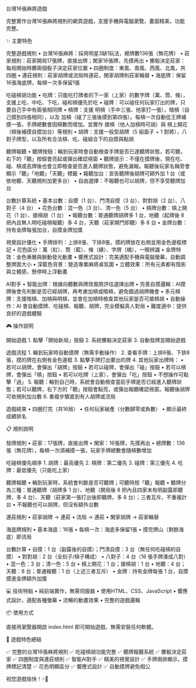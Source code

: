 台灣16張麻將遊戲

完整實作台灣16張麻將規則的網頁遊戲，支援手機與電腦瀏覽，畫面精美，功能完整。

✨ 主要特色

完整遊戲規則
	•	台灣16張麻將：採用明星3缺1玩法，總牌數136張（無花牌）
	•	莊家規則：莊家開局17張牌，直接出牌；閑家16張牌，先摸再出
	•	擲骰決定莊家：每局開始時擲兩個骰子決定莊家位置
	•	四圈制度：東風、南風、西風、北風，共四圈
	•	連莊規則：莊家胡牌或流局時連莊，閑家胡牌則莊家輪替
	•	海底牌：保留16張海底牌，每槓一次多保留1張

吃碰槓胡功能
	•	吃牌：只能吃打牌者的下一家（上家）的數字牌（萬、筒、條），支援上吃、中吃、下吃，碰和槓優先於吃
	•	碰牌：可以碰任何玩家打出的牌，只要自己手中有兩張相同牌
	•	槓牌：支援 明槓（手中三張、他家打一張），暗槓（自己摸到四張相同），以及 加槓（碰了三張後摸到第四張）。每槓一次自動從王牌補摸一張，手牌總數會因槓數而增加。並實作 搶槓（他人加槓時可胡）與 槓上開花（槓後補摸自摸加台）等規則
	•	胡牌：支援一般型胡牌（5 組面子 + 1 對將），八對子牌型，以及所有合法槓、吃、碰組合下的自摸與點胡

聽牌報聽
	•	聽牌按鈕：輪到玩家時會自動檢查手牌是否已達聽牌狀態，若可聽，右下的「聽」按鈕會亮起或彈出確認視窗
	•	聽牌提示：不僅在摸牌後，現在吃、碰、槓或丟牌後也會立即檢查是否進入聽牌狀態，避免漏報。報聽後玩家名稱旁會顯示「聽」「地聽」「天聽」標籤
	•	報聽加台：宣告聽牌後胡牌可額外加 1 台（或依地聽、天聽規則加更多台）
	•	自由選擇：不報聽也可以胡牌，但不享受聽牌加台

台數計算系統
	•	基本台數：自摸（1 台）、門清自摸（3 台）、對對胡（2 台）、八對子（4 台）
	•	花色台數：混一色（3 台）、清一色（5 台）
	•	槓牌台數：槓上開花（1 台）、搶槓胡（1 台）
	•	報聽台數：普通聽牌胡牌多 1 台，地聽（起牌後 8 把內且無人明吃碰槓報聽）多 4 台，天聽（莊家開門即聽）多 8 台
	•	金牌台數：持有金牌每張加台，自摸金牌加獎

視覺設計優化
	•	手牌排列：上排8張、下排8張，摸的牌放在右側並用金色邊框標記
	•	花色區分：萬（紅）、筒（藍）、條（綠）、字牌（橘），一眼辨識
	•	金牌特效：金色漸層與脈動發光動畫
	•	響應式設計：完美適配手機與電腦螢幕，自動調整牌面大小
	•	深藍色背景：營造專業麻將桌氛圍
	•	立體效果：所有元素都有陰影與立體感，懸停時上浮動畫

AI對手
	•	智能出牌：根據向聽數與牌效風險評估選擇出牌
	•	完善自摸邏輯：AI摸牌後會先判斷是否已經胡牌，再考慮加槓或暗槓，避免錯過胡牌機會
	•	多元槓牌：支援暗槓、加槓與明槓，並會在加槓時檢查其他玩家是否可搶槓胡
	•	自動操作：AI 會自動摸牌、吃碰槓、報聽、胡牌，完全模擬真人對局
	•	難度適中：提供良好的遊戲體驗

🎮 操作說明

開始遊戲
	1.	點擊「開始新局」按鈕
	2.	系統擲骰決定莊家
	3.	自動發牌並開始遊戲

遊戲流程
	1.	輪到玩家時自動摸牌（無需手動操作）
	2.	查看手牌：上排8張、下排8張，摸的牌在右側有金色邊框
	3.	點擊手牌打出要出的牌
	4.	其他玩家出牌時：
	•	若可以胡牌，會彈出「胡牌」按鈕
	•	若可以碰牌，會彈出「碰」按鈕
	•	若可以槓牌，會彈出「槓」按鈕
	•	若可以吃牌（上家），會彈出「吃」按鈕
	•	不想操作可點擊「過」
	5.	報聽：輪到自己時，系統會自動檢查當前手牌是否已經進入聽牌狀態；若可以聽牌，右下方的「聽」按鈕會點亮，或彈出報聽確認視窗。報聽後胡牌可依規則加台數
	6.	重複步驟直到有人胡牌或流局

遊戲結束
	•	四圈打完（共16局）
	•	任何玩家破產（分數歸零或負數）
	•	顯示最終成績排名

📋 規則說明

發牌規則
	•	莊家：17張牌，直接出牌
	•	閑家：16張牌，先摸再出
	•	總牌數：136 張（無花牌），每槓一次須補摸一張，玩家手牌總數會隨槓數增加

吃碰槓優先順序
	1.	胡牌：最高優先
	2.	槓牌：第二優先
	3.	碰牌：第三優先
	4.	吃牌：最低優先（只能吃上家）

聽牌報聽
	•	輪到玩家時，系統會判斷是否可聽牌；可聽時按「聽」報聽
	•	聽牌分為三種：普通聽牌（胡牌多 1 台）、地聽（開局後 8 把內且四家未有明副露即聽牌，多 4 台）、天聽（莊家第一張打出後即聽牌，多 8 台）；三者互斥，不重複計台
	•	不報聽也可以胡牌，但沒有額外台數

連莊規則
	•	莊家胡牌 → 連莊
	•	流局 → 連莊
	•	閑家胡牌 → 莊家輪替

海底牌規則
	•	基本海底：16張
	•	每槓一次：海底多保留1張
	•	摸完牌山（剩餘海底）即流局

台數計算
	•	自摸：1 台（副露後的自摸）；門清自摸：3 台（無任何吃碰槓的自摸）
	•	對對胡：2 台（全刻子/槓子構成）
	•	八對子：4 台（16 張手牌湊成八對）
	•	混一色：3 台；清一色：5 台
	•	槓上開花：1 台；搶槓胡：1 台
	•	地聽：4 台；天聽：8 台；普通報聽：1 台（上述三者互斥）
	•	金牌：持有金牌每張 1 台，自摸摸進金牌額外加獎

💻 技術特點
	•	純前端實作，無需伺服器
	•	使用HTML、CSS、JavaScript
	•	響應式設計，適配各種螢幕
	•	流暢的動畫效果
	•	完整的遊戲邏輯

📦 使用方式

直接用瀏覽器開啟 index.html 即可開始遊戲，無需安裝任何軟體。

🎯 遊戲特色總結

✅ 完整的台灣16張麻將規則
✅ 吃碰槓胡功能完整
✅ 聽牌報聽系統
✅ 擲骰決定莊家
✅ 四圈制度與連莊規則
✅ 智能AI對手
✅ 精美的視覺設計
✅ 手牌兩排顯示，摸牌標記清楚
✅ 花色明顯區分
✅ 響應式設計
✅ 自動摸牌避免相公

祝您遊戲愉快！🀄🎉
